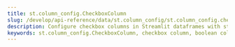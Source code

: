 ```yaml
---
title: st.column_config.CheckboxColumn
slug: /develop/api-reference/data/st.column_config/st.column_config.checkboxcolumn
description: Configure checkbox columns in Streamlit dataframes with st.column_config.CheckboxColumn for boolean data display and interactive true/false selection.
keywords: st.column_config.CheckboxColumn, checkbox column, boolean column, true false, interactive checkboxes, dataframe checkboxes, boolean data, checkbox input
---
```


<Autofunction function="streamlit.column_config.CheckboxColumn" />
